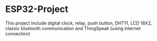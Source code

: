 # ESP32-Project
This project include digital clock, relay, push button, DHT11, LCD 16X2, classic bluetooth communication and ThingSpeak (using internet connection)

